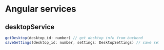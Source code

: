 Angular services
================

## desktopService

```javascript
getDesktop(desktop_id: number) // get desktop info from backend
saveSettings(desktop_id: number, settings: DesktopSettings) // save settings on backend
```

